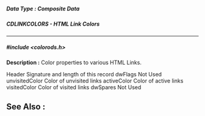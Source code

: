 ##### Data Type : Composite Data
##### CDLINKCOLORS - HTML Link Colors
---
##### #include <colorods.h>
**Description :**
Color properties to various HTML Links.

Header  Signature and length of this record
dwFlags  Not Used
unvisitedColor Color of unvisited links
activeColor  Color of active links
visitedColor  Color of visited links
dwSpares  Not Used

**See Also :**
[](D:/md_files/.md)
---
